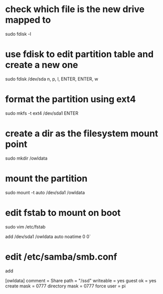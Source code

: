 # check which file is the new drive mapped to
sudo fdisk -l

# use fdisk to edit partition table and create a new one
sudo fdisk /dev/sda
n, p, l, ENTER, ENTER, w

# format the partition using ext4
sudo mkfs -t ext4 /dev/sda1
ENTER

# create a dir as the filesystem mount point
sudo mkdir /owldata

# mount the partition
sudo mount -t auto /dev/sda1 /owldata

# edit fstab to mount on boot
sudo vim /etc/fstab

add /dev/sda1 /owldata auto noatime 0 0`

# edit /etc/samba/smb.conf
add 

[owldata]
comment = Share
path = "/ssd"
writeable = yes
guest ok = yes
create mask = 0777
directory mask = 0777
force user = pi
